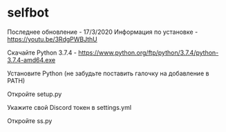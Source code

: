 # selfbot


Последнее обновление - 17/3/2020 Информация по установке - https://youtu.be/3RdgPWBJthU

Скачайте Python 3.7.4 - https://www.python.org/ftp/python/3.7.4/python-3.7.4-amd64.exe

Установите Python (не забудьте поставить галочку на добавление в PATH)

Откройте setup.py

Укажите свой Discord токен в settings.yml

Откройте ss.py

